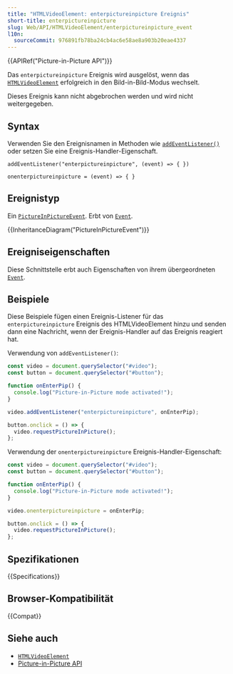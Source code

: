 ```yaml
---
title: "HTMLVideoElement: enterpictureinpicture Ereignis"
short-title: enterpictureinpicture
slug: Web/API/HTMLVideoElement/enterpictureinpicture_event
l10n:
  sourceCommit: 976891fb78ba24cb4ac6e58ae8a903b20eae4337
---
```


{{APIRef("Picture-in-Picture API")}}

Das `enterpictureinpicture` Ereignis wird ausgelöst, wenn das [`HTMLVideoElement`](/de/docs/Web/API/HTMLVideoElement) erfolgreich in den Bild-in-Bild-Modus wechselt.

Dieses Ereignis kann nicht abgebrochen werden und wird nicht weitergegeben.

## Syntax

Verwenden Sie den Ereignisnamen in Methoden wie [`addEventListener()`](/de/docs/Web/API/EventTarget/addEventListener) oder setzen Sie eine Ereignis-Handler-Eigenschaft.

```js-nolint
addEventListener("enterpictureinpicture", (event) => { })

onenterpictureinpicture = (event) => { }
```

## Ereignistyp

Ein [`PictureInPictureEvent`](/de/docs/Web/API/PictureInPictureEvent). Erbt von [`Event`](/de/docs/Web/API/Event).

{{InheritanceDiagram("PictureInPictureEvent")}}

## Ereigniseigenschaften

Diese Schnittstelle erbt auch Eigenschaften von ihrem übergeordneten [`Event`](/de/docs/Web/API/Event).

## Beispiele

Diese Beispiele fügen einen Ereignis-Listener für das `enterpictureinpicture` Ereignis des HTMLVideoElement hinzu und senden dann eine Nachricht, wenn der Ereignis-Handler auf das Ereignis reagiert hat.

Verwendung von `addEventListener()`:

```js
const video = document.querySelector("#video");
const button = document.querySelector("#button");

function onEnterPip() {
  console.log("Picture-in-Picture mode activated!");
}

video.addEventListener("enterpictureinpicture", onEnterPip);

button.onclick = () => {
  video.requestPictureInPicture();
};
```

Verwendung der `onenterpictureinpicture` Ereignis-Handler-Eigenschaft:

```js
const video = document.querySelector("#video");
const button = document.querySelector("#button");

function onEnterPip() {
  console.log("Picture-in-Picture mode activated!");
}

video.onenterpictureinpicture = onEnterPip;

button.onclick = () => {
  video.requestPictureInPicture();
};
```

## Spezifikationen

{{Specifications}}

## Browser-Kompatibilität

{{Compat}}

## Siehe auch

- [`HTMLVideoElement`](/de/docs/Web/API/HTMLVideoElement)
- [Picture-in-Picture API](/de/docs/Web/API/Picture-in-Picture_API)
